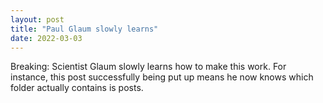 ```yaml
---
layout: post
title: "Paul Glaum slowly learns"
date: 2022-03-03
---
```


Breaking: Scientist Glaum slowly learns how to make this work. For instance, this post successfully being put up means he now knows which folder actually contains is posts.  
